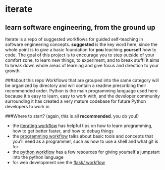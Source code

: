 iterate
=======
learn software engineering, from the ground up
----------------------------------------------


Iterate is a repo of suggested workflows for guided self-teaching in
software engineering concepts. 
__suggested__ is the key word here,
since the whole point is to give a basic foundation for __you__ teaching
__yourself__ how to code. The goal of this project is to encourage you to
step outside of your comfort zone, to learn new things, to experiment, and
to break stuff!
It aims to break down whole areas of learning and give focus and direction
to your growth.

###about this repo
Workflows that are grouped into the same category will be organized by
directory and will contain a readme prescribing their recommended order.
Python is the main programming language used here because it's easy to learn,
easy to work with, and the developer community surrounding it has created
a very mature codebase for future Python developers to work in.


###Where to start?
(again, this is all __recommended__. you do you!)


- the [iterating workflow](https://github.com/jazzyfresh/iterate) has helpful tips on how to learn programming,
how to get better faster, and how to debug things
- the [programming workflow](https://github.com/jazzyfresh/iterate) talks about basic tools and concepts that
you'll need as a programmer, such as how to use a shell and what git is for
- the [python workflow](https://github.com/jazzyfresh/iterate) has a few resources for
giving yourself a jumpstart into the python language
- for web development see the [flask/ workflow](https://github.com/jazzyfresh/iterate)
